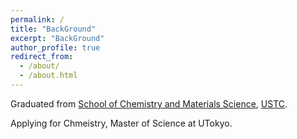 ```yaml
---
permalink: /
title: "BackGround"
excerpt: "BackGround"
author_profile: true
redirect_from: 
  - /about/
  - /about.html
---
```


Graduated from [School of Chemistry and Materials Science](https://scms.ustc.edu.cn), [USTC](https://ustc.edu.cn).

Applying for Chmeistry, Master of Science at UTokyo.

